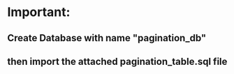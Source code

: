 
# Important:
## Create Database with name "pagination_db"
## then import the attached pagination_table.sql file
